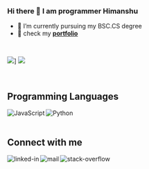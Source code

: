 ### Hi there 👋 I am programmer Himanshu

- 📘 I’m currently pursuing my BSC.CS degree
- 💎 check my **[portfolio](https://coder-himanshu.web.app)**

<br/>

![](http://github-readme-streak-stats.herokuapp.com?user=cnshu&theme=dark&date_format=M%20j%5B%2C%20Y%5D)]
![](https://github-readme-stats.vercel.app/api?username=cnshu&theme=dark&show_icons=true)

<br/>

## Programming Languages

<img align="left" alt="JavaScript" src="https://img.shields.io/badge/javascript-%23323330.svg?style=for-the-badge&logo=javascript&logoColor=%23F7DF1E"/>
<img align="left" alt="Python" src="https://img.shields.io/badge/python-%9eecff.svg?style=for-the-badge&logo=python&logoColor=%23F7DF1E"/>


<br>
<br>

## Connect with me

[<img align="left" alt="linked-in" src="https://img.shields.io/badge/linkedin-%230077B5.svg?&style=for-the-badge&logo=linkedin&logoColor=white" />](https://www.linkedin.com/in/imcoderhimanshu/)
[<img align="left" alt="mail" src="https://img.shields.io/badge/mail-%2312100E.svg?&style=for-the-badge&logo=gmail&logoColor=white" />](mailto:himanshuchauhan091@gmail.com)
[<img align="left" alt="stack-overflow" src="https://img.shields.io/badge/stack%20overflow-FE7A16?logo=stack-overflow&logoColor=white&style=for-the-badge" />](https://stackoverflow.com/users/14863893/himanshu-singh-chauhan)
